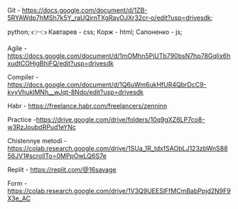 Git - https://docs.google.com/document/d/1ZB-5RYAWdp7hMSh7k5Y_raUQirnTXgRayOJXr32cr-o/edit?usp=drivesdk;

python;
👉👈
Кавтарев - css;
Корж - html;
Сапоненко - js;

Agile - https://docs.google.com/document/d/1mOMhn5PjUTb790bsN7hp78Gqlix6hxudtCOHjgBhiFQ/edit?usp=drivesdk

Compiler - https://docs.google.com/document/d/1Q6uWm6ukHfUR4QbrDcC9-kvyVhuklMNh__wJqt-8Ndo/edit?usp=drivesdk

Habr - https://freelance.habr.com/freelancers/zenninn

Practice -https://drive.google.com/drive/folders/10q9gXZ6LP7co8-w3RzJoubdRPud1eYNc

Chistennye metodi - https://colab.research.google.com/drive/1SUa_1R_tdxfSAObLJ123zbWnS8856JV1#scrollTo=0MPpOwLQ6S7e

Replit - https://replit.com/@16savage

Form - https://colab.research.google.com/drive/1V3Q9UEESlFfMCmBabPpjd2N9F9X3e_AC
